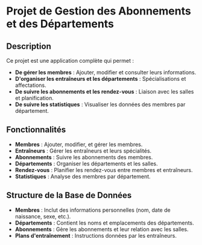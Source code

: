 # Projet de Gestion des Abonnements et des Départements  

## Description  
Ce projet est une application complète qui permet :  
- **De gérer les membres** : Ajouter, modifier et consulter leurs informations.  
- **D'organiser les entraîneurs et les départements** : Spécialisations et affectations.  
- **De suivre les abonnements et les rendez-vous** : Liaison avec les salles et planification.  
- **De suivre les statistiques** : Visualiser les données des membres par département.  

## Fonctionnalités  
- **Membres** : Ajouter, modifier, et gérer les membres.  
- **Entraîneurs** : Gérer les entraîneurs et leurs spécialités.  
- **Abonnements** : Suivre les abonnements des membres.  
- **Départements** : Organiser les départements et les salles.  
- **Rendez-vous** : Planifier les rendez-vous entre membres et entraîneurs.  
- **Statistiques** : Analyse des membres par département.  

## Structure de la Base de Données  
- **Membres** : Inclut des informations personnelles (nom, date de naissance, sexe, etc.).  
- **Départements** : Contient les noms et emplacements des départements.  
- **Abonnements** : Gère les abonnements et leur relation avec les salles.  
- **Plans d'entraînement** : Instructions données par les entraîneurs.  
